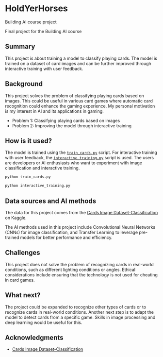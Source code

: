 # HoldYerHorses
Building AI course project

Final project for the Building AI course

## Summary

This project is about training a model to classify playing cards. The model is trained on a dataset of card images and can be further improved through interactive training with user feedback.

## Background

This project solves the problem of classifying playing cards based on images. This could be useful in various card games where automatic card recognition could enhance the gaming experience. My personal motivation is my interest in AI and its applications in gaming.

* Problem 1: Classifying playing cards based on images
* Problem 2: Improving the model through interactive training

## How is it used?

The model is trained using the [`train_cards.py`](train_cards.py) script. For interactive training with user feedback, the [`interactive_training.py`](interactive_training.py) script is used. The users are developers or AI enthusiasts who want to experiment with image classification and interactive training.

```sh
python train_cards.py
```
```sh
python interactive_training.py
```

## Data sources and AI methods

The data for this project comes from the [Cards Image Dataset-Classification](https://www.kaggle.com/datasets/gpiosenka/cards-image-datasetclassification/data) on Kaggle.

The AI methods used in this project include Convolutional Neural Networks (CNNs) for image classification, and Transfer Learning to leverage pre-trained models for better performance and efficiency.

## Challenges

This project does not solve the problem of recognizing cards in real-world conditions, such as different lighting conditions or angles. Ethical considerations include ensuring that the technology is not used for cheating in card games.

## What next?

The project could be expanded to recognize other types of cards or to recognize cards in real-world conditions. Another next step is to adapt the model to detect cards from a specific game. Skills in image processing and deep learning would be useful for this.

## Acknowledgments

* [Cards Image Dataset-Classification](https://www.kaggle.com/datasets/gpiosenka/cards-image-datasetclassification/data)


